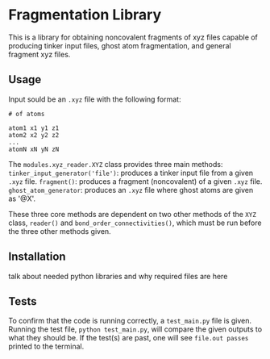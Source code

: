 # Fragmentation Library

This is a library for obtaining noncovalent fragments of xyz files capable of producing tinker input files, ghost atom fragmentation, and general fragment xyz files.

## Usage

Input sould be an `.xyz` file with the following format:

```
# of atoms

atom1 x1 y1 z1
atom2 x2 y2 z2
...
atomN xN yN zN
```

The `modules.xyz_reader.XYZ` class provides three main methods:
`tinker_input_generator('file')`: produces a tinker input file from a given `.xyz` file.
`fragment()`: produces a fragment (noncovalent) of a given `.xyz` file.
`ghost_atom_generator`: produces an `.xyz` file where ghost atoms are given as '@X'.

These three core methods are dependent on two other methods of the `XYZ` class, `reader()` and `bond_order_connectivities()`, which must be run before the three other methods given.

## Installation

talk about needed python libraries and why required files are here

## Tests

To confirm that the code is running correctly, a `test_main.py` file is given.
Running the test file, `python test_main.py`, will compare the given outputs to what they should be.
If the test(s) are past, one will see `file.out passes` printed to the terminal.


